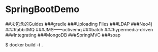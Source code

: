 # SpringBootDemo
##未包含的Guides
###gradle
###Uploading Files
###LDAP
###Neo4j
###RabbitMQ
###JMS——activemq
###batch
###hypermedia-driven
###Integrating
###MongoDB
###SpringMVC
###soap

$ docker build -t .